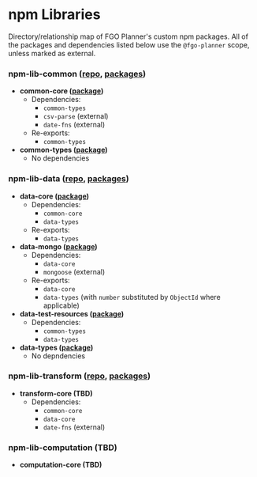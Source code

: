 # npm Libraries
Directory/relationship map of FGO Planner's custom npm packages. All of the packages and dependencies listed below use the `@fgo-planner` scope, unless marked as external.

### npm-lib-common ([repo](https://github.com/fgo-planner/npm-lib-common), [packages](https://github.com/orgs/fgo-planner/packages?repo_name=npm-lib-common))
- **common-core ([package](https://github.com/fgo-planner/npm-lib-common/pkgs/npm/common-utils))**
  - Dependencies:
    - `common-types`
    - `csv-parse` (external)
    - `date-fns` (external)
  - Re-exports:
    - `common-types`
- **common-types ([package](https://github.com/fgo-planner/npm-lib-common/pkgs/npm/common-types))**
  - No dependencies

### npm-lib-data ([repo](https://github.com/fgo-planner/npm-lib-data), [packages](https://github.com/orgs/fgo-planner/packages?repo_name=npm-lib-data))
- **data-core ([package](https://github.com/fgo-planner/npm-lib-data/pkgs/npm/data-core))**
  - Dependencies:
    - `common-core`
    - `data-types`
  - Re-exports:
    - `data-types`
- **data-mongo ([package](https://github.com/fgo-planner/npm-lib-data/pkgs/npm/data-mongo))**
  - Dependencies:
    - `data-core`
    - `mongoose` (external)
  - Re-exports:
    - `data-core`
    - `data-types` (with `number` substituted by `ObjectId` where applicable)
- **data-test-resources ([package](https://github.com/fgo-planner/npm-lib-data/pkgs/npm/data-test-resources))**
  - Dependencies:
    - `common-types`
    - `data-types`
- **data-types ([package](https://github.com/fgo-planner/npm-lib-data/pkgs/npm/data-types))**
  - No depndencies

### npm-lib-transform ([repo](https://github.com/fgo-planner/npm-lib-transform), [packages](https://github.com/orgs/fgo-planner/packages?repo_name=npm-lib-transform))
- **transform-core (TBD)**
  - Dependencies:
    - `common-core`
    - `data-core`
    - `date-fns` (external)

### npm-lib-computation (TBD)
- **computation-core (TBD)**
